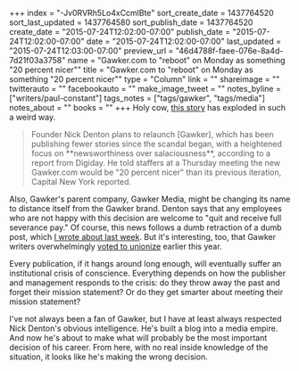 +++
index = "-Jv0RVRh5Lo4xCcmlBte"
sort_create_date = 1437764520
sort_last_updated = 1437764580
sort_publish_date = 1437764520
create_date = "2015-07-24T12:02:00-07:00"
publish_date = "2015-07-24T12:02:00-07:00"
date = "2015-07-24T12:02:00-07:00"
last_updated = "2015-07-24T12:03:00-07:00"
preview_url = "46d4788f-faee-076e-8a4d-7d21f03a3758"
name = "Gawker.com to \"reboot\" on Monday as something \"20 percent nicer\""
title = "Gawker.com to \"reboot\" on Monday as something \"20 percent nicer\""
type = "Column"
link = ""
shareimage = ""
twitterauto = ""
facebookauto = ""
make_image_tweet = ""
notes_byline = ["writers/paul-constant"]
tags_notes = ["tags/gawker", "tags/media"]
notes_about = ""
books = ""
+++
Holy cow, [this story](http://www.huffingtonpost.com/entry/gawker-reboot-nick-denton_55b244f1e4b0074ba5a42f82?) has exploded in such a weird way. 

<blockquote>Founder Nick Denton plans to relaunch [Gawker], which has been publishing fewer stories since the scandal began, with a heightened focus on **newsworthiness over salaciousness**, according to a report from Digiday. He told staffers at a Thursday meeting the new Gawker.com would be "20 percent nicer" than its previous iteration, Capital New York reported.</blockquote>

Also, Gawker's parent company, Gawker Media, might be changing its name to distance itself from the Gawker brand. Denton says that any employees who are not happy with this decision are welcome to "quit and receive full severance pay." Of course, this news follows a dumb retraction of a dumb post, which [I wrote about last week](http://seattlereviewofbooks.com/notes/gawker-proves-the-importance-of-editors-in-the-most-backward-way-possible/). But it's interesting, too, that Gawker writers overwhelmingly [voted to unionize](http://gawker.com/gawker-media-votes-to-unionize-1708892974) earlier this year.

Every publication, if it hangs around long enough, will eventually suffer an institutional crisis of conscience. Everything depends on how the publisher and management responds to the crisis: do they throw away the past and forget their mission statement? Or do they get smarter about meeting their mission statement? 

I've not always been a fan of Gawker, but I have at least always respected Nick Denton's obvious intelligence. He's built a blog into a media empire. And now he's about to make what will probably be the most important decision of his career. From here, with no real inside knowledge of the situation, it looks like he's making the wrong decision.